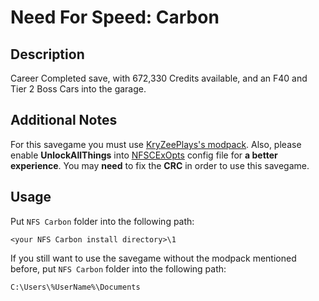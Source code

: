 # Need For Speed: Carbon

## Description

Career Completed save, with 672,330 Credits available, and an F40 and Tier 2 Boss Cars into the garage.

## Additional Notes

For this savegame you must use [KryZeePlays's modpack](https://www.youtube.com/watch?v=hZqKkBw5jYs). Also, please enable **UnlockAllThings** into [NFSCExOpts](https://github.com/ExOptsTeam/NFSCExOpts) config file for **a better experience**. You may **need** to fix the **CRC** in order to use this savegame.

## Usage

Put `NFS Carbon` folder into the following path:

```
<your NFS Carbon install directory>\1
```

If you still want to use the savegame without the modpack mentioned before, put `NFS Carbon` folder into the following path:

```
C:\Users\%UserName%\Documents
```